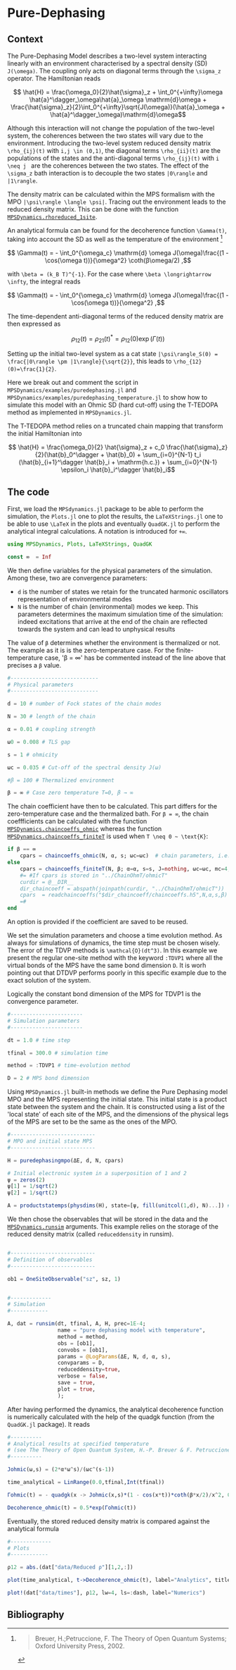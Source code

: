 # Pure-Dephasing

## Context 

The Pure-Dephasing Model describes a two-level system interacting linearly with an environment characterised by a spectral density (SD) ``J(\omega)``. The coupling only acts on diagonal terms through the ``\sigma_z`` operator. The Hamiltonian reads

```math
        \hat{H} = \frac{\omega_0}{2}\hat{\sigma}_z + \int_0^{+\infty}\omega \hat{a}^\dagger_\omega\hat{a}_\omega \mathrm{d}\omega + \frac{\hat{\sigma}_z}{2}\int_0^{+\infty}\sqrt{J(\omega)}(\hat{a}_\omega + \hat{a}^\dagger_\omega)\mathrm{d}\omega
```

Although this interaction will not change the population of the two-level system, the coherences between the two states will vary due to the environment. Introducing the two-level system reduced density matrix ``\rho_{ij}(t)`` with ``i,j \in (0,1)``, the diagonal terms ``\rho_{ii}(t)`` are the populations of the states and the anti-diagonal terms ``\rho_{ij}(t)`` with ``i \neq j `` are the coherences between the two states. The effect of the ``\sigma_z`` bath interaction is to decouple the two states ``|0\rangle`` and ``|1\rangle``. 

The density matrix can be calculated within the MPS formalism with the MPO ``|\psi\rangle \langle \psi|``. Tracing out the environment leads to the reduced density matrix. This can be done with the function [`MPSDynamics.rhoreduced_1site`](@ref). 

An analytical formula can be found for the decoherence function ``\Gamma(t)``, taking into account the SD as well as the temperature of the environment [^breuer]

```math
    \Gamma(t) = - \int_0^{\omega_c} \mathrm{d} \omega J(\omega)\frac{(1 - \cos(\omega t))}{\omega^2} \coth(β\omega/2) ,
```
with ``\beta = (k_B T)^{-1}``. For the case where ``\beta \longrightarrow \infty``, the integral reads
```math
    \Gamma(t) = - \int_0^{\omega_c} \mathrm{d} \omega J(\omega)\frac{(1 - \cos(\omega t))}{\omega^2} ,
```
The time-dependent anti-diagonal terms of the reduced density matrix are then expressed as

```math
    \rho_{12}(t) = \rho_{21}(t)^* =\rho_{12}(0) \exp(\Gamma(t)) 
```

Setting up the initial two-level system as a cat state ``|\psi\rangle_S(0) = \frac{|0\rangle \pm |1\rangle}{\sqrt{2}}``, this leads to ``\rho_{12}(0)=\frac{1}{2}``.

Here we break out and comment the script in `MPSDynamics/examples/puredephasing.jl` and `MPSDynamics/examples/puredephasing_temperature.jl` to show how to simulate this model with an Ohmic SD (hard cut-off) using the T-TEDOPA method as implemented in `MPSDynamics.jl`.

The T-TEDOPA method relies on a truncated chain mapping that transform the initial Hamiltonian into
```math
        \hat{H} = \frac{\omega_0}{2} \hat{\sigma}_z +  c_0 \frac{\hat{\sigma}_z}{2}(\hat{b}_0^\dagger + \hat{b}_0) + \sum_{i=0}^{N-1} t_i (\hat{b}_{i+1}^\dagger \hat{b}_i + \mathrm{h.c.}) + \sum_{i=0}^{N-1} \epsilon_i \hat{b}_i^\dagger \hat{b}_i
```

## The code

First, we load the `MPSdynamics.jl` package to be able to perform the simulation, the `Plots.jl` one to plot the results, the `LaTeXStrings.jl` one to be able to use ``\LaTeX`` in the plots and eventually `QuadGK.jl` to perform the analytical integral calculations. A notation is introduced for `+∞`.

```julia
using MPSDynamics, Plots, LaTeXStrings, QuadGK

const ∞  = Inf
```
We then define variables for the physical parameters of the simulation.
Among these, two are convergence parameters:

*  `d` is the number of states we retain for the truncated harmonic oscillators representation of environmental modes
* `N` is the number of chain (environmental) modes we keep. This parameters determines the maximum simulation time of the simulation: indeed excitations that arrive at the end of the chain are reflected towards the system and can lead to unphysical results

The value of `β` determines whether the environment is thermalized or not. The example as it is is the zero-temperature case. For the finite-temperature case, 'β = ∞' has be commented instead of the line above that precises a `β` value.

```julia
#----------------------------
# Physical parameters
#----------------------------

d = 10 # number of Fock states of the chain modes

N = 30 # length of the chain

α = 0.01 # coupling strength

ω0 = 0.008 # TLS gap

s = 1 # ohmicity

ωc = 0.035 # Cut-off of the spectral density J(ω)

#β = 100 # Thermalized environment

β = ∞ # Case zero temperature T=0, β → ∞
```
The chain coefficient have then to be calculated. This part differs for the zero-temperature case and the thermalized bath. For ``β = ∞``, the chain coeffficients can be calculated with the function [`MPSDynamics.chaincoeffs_ohmic`](@ref) whereas the function [`MPSDynamics.chaincoeffs_finiteT`](@ref) is used when ``T \neq 0 ~ \text{K}``:
```julia
if β == ∞
    cpars = chaincoeffs_ohmic(N, α, s; ωc=ωc)  # chain parameters, i.e. on-site energies ϵ_i, hopping energies t_i, and system-chain coupling c_0
else
    cpars = chaincoeffs_finiteT(N, β; α=α, s=s, J=nothing, ωc=ωc, mc=4, mp=0, AB=nothing, iq=1, idelta=2, procedure=:Lanczos, Mmax=5000, save=false)  # chain parameters, i.e. on-site energies ϵ_i, hopping energies t_i, and system-chain coupling c_0
    #= #If cpars is stored in "../ChainOhmT/ohmicT" 
    curdir = @__DIR__
    dir_chaincoeff = abspath(joinpath(curdir, "../ChainOhmT/ohmicT"))
    cpars  = readchaincoeffs("$dir_chaincoeff/chaincoeffs.h5",N,α,s,β) # chain parameters, i.e. on-site energies ϵ_i, hopping energies t_i, and system-chain coupling c_0
    =#
end
```
An option is provided if the coefficient are saved to be reused.

We set the simulation parameters and choose a time evolution method.
As always for simulations of dynamics, the time step must be chosen wisely. The error of the TDVP methods is ``\mathcal{O}(dt^3)``.
In this example we present the regular one-site method with the keyword `:TDVP1` where all the virtual bonds of the MPS have the same bond dimension ``D``. It is worh pointing out that DTDVP performs poorly in this specific example due to the exact solution of the system.

Logically the constant bond dimension of the MPS for TDVP1 is the convergence parameter.
```julia
#-----------------------
# Simulation parameters
#-----------------------

dt = 1.0 # time step

tfinal = 300.0 # simulation time

method = :TDVP1 # time-evolution method

D = 2 # MPS bond dimension
```
Using `MPSDynamics.jl` built-in methods we define the Pure Dephasing model MPO and the MPS representing the initial state.
This initial state is a product state between the system and the chain. It is constructed using a list of the 'local state' of each site of the MPS, and the dimensions of the physical legs of the MPS are set to be the same as the ones of the MPO.
```julia
#---------------------------
# MPO and initial state MPS
#---------------------------

H = puredephasingmpo(ΔE, d, N, cpars)

# Initial electronic system in a superposition of 1 and 2
ψ = zeros(2)
ψ[1] = 1/sqrt(2)
ψ[2] = 1/sqrt(2)

A = productstatemps(physdims(H), state=[ψ, fill(unitcol(1,d), N)...]) # MPS representation of |ψ>|Vacuum>
```
We then chose the observables that will be stored in the data and the [`MPSDynamics.runsim`](@ref) arguments. This example relies on the storage of the reduced density matrix (called `reduceddensity` in runsim).
```julia

#---------------------------
# Definition of observables
#---------------------------

ob1 = OneSiteObservable("sz", sz, 1)


#-------------
# Simulation
#------------

A, dat = runsim(dt, tfinal, A, H, prec=1E-4;
                name = "pure dephasing model with temperature",
                method = method,
                obs = [ob1],
                convobs = [ob1],
                params = @LogParams(ΔE, N, d, α, s),
                convparams = D,
                reduceddensity=true,
                verbose = false,
                save = true,
                plot = true,
                );
```
After having performed the dynamics, the analytical decoherence function is numerically calculated with the help of the quadgk function (from the `QuadGK.jl` package). It reads
```julia
#----------
# Analytical results at specified temperature 
# (see The Theory of Open Quantum System, H.-P. Breuer & F. Petruccione 2002, Chapter 4)
#----------

Johmic(ω,s) = (2*α*ω^s)/(ωc^(s-1))

time_analytical = LinRange(0.0,tfinal,Int(tfinal))

Γohmic(t) = - quadgk(x -> Johmic(x,s)*(1 - cos(x*t))*coth(β*x/2)/x^2, 0, ωc)[1]

Decoherence_ohmic(t) = 0.5*exp(Γohmic(t))
```

Eventually, the stored reduced density matrix is compared against the analytical formula
```julia
#-------------
# Plots
#------------

ρ12 = abs.(dat["data/Reduced ρ"][1,2,:])

plot(time_analytical, t->Decoherence_ohmic(t), label="Analytics", title=L"Pure Dephasing, Ohmic $s=%$s$, $\beta = %$β ~\mathrm{K}$", linecolor=:black, xlabel="Time (arb. units)", ylabel=L"Coherence $|\rho_{12}(t)|$", linewidth=4, titlefontsize=16, legend=:best, legendfontsize=16, xguidefontsize=16, yguidefontsize=16, tickfontsize=10)

plot!(dat["data/times"], ρ12, lw=4, ls=:dash, label="Numerics")
```

## Bibliography

[^breuer]:
      > Breuer, H.;Petruccione, F. The Theory of Open Quantum Systems; Oxford University Press, 2002.


